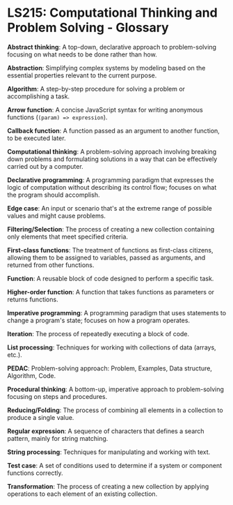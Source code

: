 # LS215: Computational Thinking and Problem Solving - Glossary

**Abstract thinking**: A top-down, declarative approach to problem-solving focusing on what needs to be done rather than how.

**Abstraction**: Simplifying complex systems by modeling based on the essential properties relevant to the current purpose.

**Algorithm**: A step-by-step procedure for solving a problem or accomplishing a task.

**Arrow function**: A concise JavaScript syntax for writing anonymous functions (`(param) => expression`).

**Callback function**: A function passed as an argument to another function, to be executed later.

**Computational thinking**: A problem-solving approach involving breaking down problems and formulating solutions in a way that can be effectively carried out by a computer.

**Declarative programming**: A programming paradigm that expresses the logic of computation without describing its control flow; focuses on what the program should accomplish.

**Edge case**: An input or scenario that's at the extreme range of possible values and might cause problems.

**Filtering/Selection**: The process of creating a new collection containing only elements that meet specified criteria.

**First-class functions**: The treatment of functions as first-class citizens, allowing them to be assigned to variables, passed as arguments, and returned from other functions.

**Function**: A reusable block of code designed to perform a specific task.

**Higher-order function**: A function that takes functions as parameters or returns functions.

**Imperative programming**: A programming paradigm that uses statements to change a program's state; focuses on how a program operates.

**Iteration**: The process of repeatedly executing a block of code.

**List processing**: Techniques for working with collections of data (arrays, etc.).

**PEDAC**: Problem-solving approach: Problem, Examples, Data structure, Algorithm, Code.

**Procedural thinking**: A bottom-up, imperative approach to problem-solving focusing on steps and procedures.

**Reducing/Folding**: The process of combining all elements in a collection to produce a single value.

**Regular expression**: A sequence of characters that defines a search pattern, mainly for string matching.

**String processing**: Techniques for manipulating and working with text.

**Test case**: A set of conditions used to determine if a system or component functions correctly.

**Transformation**: The process of creating a new collection by applying operations to each element of an existing collection.
